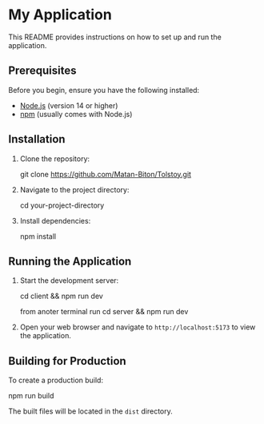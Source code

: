 # My Application

This README provides instructions on how to set up and run the application.

## Prerequisites

Before you begin, ensure you have the following installed:

- [Node.js](https://nodejs.org/) (version 14 or higher)
- [npm](https://www.npmjs.com/) (usually comes with Node.js)

## Installation

1. Clone the repository:

   git clone https://github.com/Matan-Biton/Tolstoy.git

2. Navigate to the project directory:

   cd your-project-directory

3. Install dependencies:

   npm install

## Running the Application

1. Start the development server:

   cd client && npm run dev

   from anoter terminal run cd server && npm run dev

2. Open your web browser and navigate to `http://localhost:5173` to view the application.

## Building for Production

To create a production build:

npm run build

The built files will be located in the `dist` directory.
